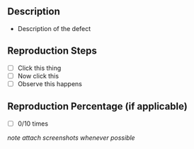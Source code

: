 ## Description
- Description of the defect 

## Reproduction Steps
- [ ] Click this thing
- [ ] Now click this
- [ ] Observe this happens

## Reproduction Percentage (if applicable)
- [ ] 0/10 times

*note attach screenshots whenever possible*
